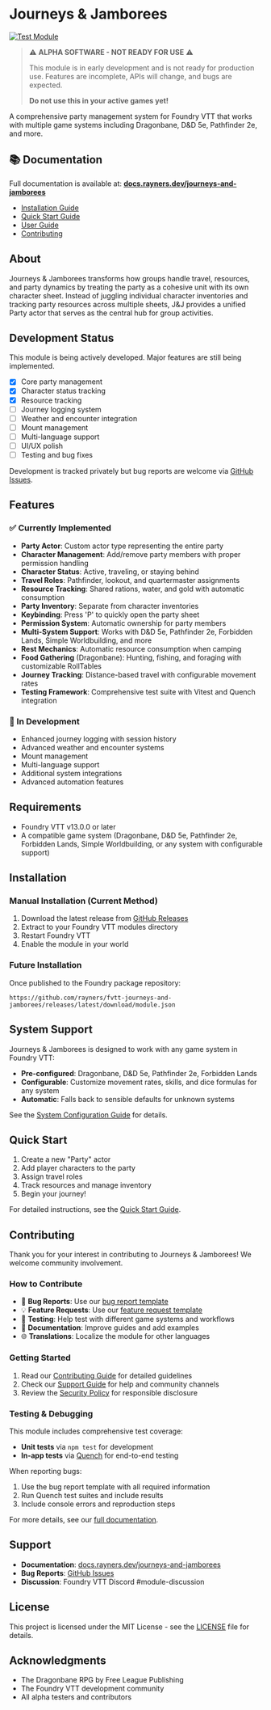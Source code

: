 # Journeys & Jamborees

[![Test Module](https://github.com/rayners/fvtt-journeys-and-jamborees/actions/workflows/test.yml/badge.svg)](https://github.com/rayners/fvtt-journeys-and-jamborees/actions/workflows/test.yml)

> ⚠️ **ALPHA SOFTWARE - NOT READY FOR USE** ⚠️
>
> This module is in early development and is not ready for production use.
> Features are incomplete, APIs will change, and bugs are expected.
>
> **Do not use this in your active games yet!**

A comprehensive party management system for Foundry VTT that works with multiple game systems including Dragonbane, D&D 5e, Pathfinder 2e, and more.

## 📚 Documentation

Full documentation is available at: **[docs.rayners.dev/journeys-and-jamborees](https://docs.rayners.dev/journeys-and-jamborees)**

- [Installation Guide](https://docs.rayners.dev/journeys-and-jamborees/installation)
- [Quick Start Guide](https://docs.rayners.dev/journeys-and-jamborees/quick-start)
- [User Guide](https://docs.rayners.dev/journeys-and-jamborees/party-management)
- [Contributing](https://docs.rayners.dev/journeys-and-jamborees/contributing)

## About

Journeys & Jamborees transforms how groups handle travel, resources, and party dynamics by treating the party as a cohesive unit with its own character sheet. Instead of juggling individual character inventories and tracking party resources across multiple sheets, J&J provides a unified Party actor that serves as the central hub for group activities.

## Development Status

This module is being actively developed. Major features are still being implemented.

- [x] Core party management
- [x] Character status tracking
- [x] Resource tracking
- [ ] Journey logging system
- [ ] Weather and encounter integration
- [ ] Mount management
- [ ] Multi-language support
- [ ] UI/UX polish
- [ ] Testing and bug fixes

Development is tracked privately but bug reports are welcome via [GitHub Issues](https://github.com/rayners/fvtt-journeys-and-jamborees/issues).

## Features

### ✅ Currently Implemented

- **Party Actor**: Custom actor type representing the entire party
- **Character Management**: Add/remove party members with proper permission handling
- **Character Status**: Active, traveling, or staying behind
- **Travel Roles**: Pathfinder, lookout, and quartermaster assignments
- **Resource Tracking**: Shared rations, water, and gold with automatic consumption
- **Party Inventory**: Separate from character inventories
- **Keybinding**: Press 'P' to quickly open the party sheet
- **Permission System**: Automatic ownership for party members
- **Multi-System Support**: Works with D&D 5e, Pathfinder 2e, Forbidden Lands, Simple Worldbuilding, and more
- **Rest Mechanics**: Automatic resource consumption when camping
- **Food Gathering** (Dragonbane): Hunting, fishing, and foraging with customizable RollTables
- **Journey Tracking**: Distance-based travel with configurable movement rates
- **Testing Framework**: Comprehensive test suite with Vitest and Quench integration

### 🚧 In Development

- Enhanced journey logging with session history
- Advanced weather and encounter systems
- Mount management
- Multi-language support
- Additional system integrations
- Advanced automation features

## Requirements

- Foundry VTT v13.0.0 or later
- A compatible game system (Dragonbane, D&D 5e, Pathfinder 2e, Forbidden Lands, Simple Worldbuilding, or any system with configurable support)

## Installation

### Manual Installation (Current Method)

1. Download the latest release from [GitHub Releases](https://github.com/rayners/fvtt-journeys-and-jamborees/releases)
2. Extract to your Foundry VTT modules directory
3. Restart Foundry VTT
4. Enable the module in your world

### Future Installation

Once published to the Foundry package repository:

```
https://github.com/rayners/fvtt-journeys-and-jamborees/releases/latest/download/module.json
```

## System Support

Journeys & Jamborees is designed to work with any game system in Foundry VTT:

- **Pre-configured**: Dragonbane, D&D 5e, Pathfinder 2e, Forbidden Lands
- **Configurable**: Customize movement rates, skills, and dice formulas for any system
- **Automatic**: Falls back to sensible defaults for unknown systems

See the [System Configuration Guide](https://docs.rayners.dev/journeys-and-jamborees/system-configuration) for details.

## Quick Start

1. Create a new "Party" actor
2. Add player characters to the party
3. Assign travel roles
4. Track resources and manage inventory
5. Begin your journey!

For detailed instructions, see the [Quick Start Guide](https://docs.rayners.dev/journeys-and-jamborees/quick-start).

## Contributing

Thank you for your interest in contributing to Journeys & Jamborees! We welcome community involvement.

### How to Contribute

- 🐛 **Bug Reports**: Use our [bug report template](.github/ISSUE_TEMPLATE/bug_report.md)
- 💡 **Feature Requests**: Use our [feature request template](.github/ISSUE_TEMPLATE/feature_request.md)
- 🧪 **Testing**: Help test with different game systems and workflows
- 📖 **Documentation**: Improve guides and add examples
- 🌐 **Translations**: Localize the module for other languages

### Getting Started

1. Read our [Contributing Guide](CONTRIBUTING.md) for detailed guidelines
2. Check our [Support Guide](SUPPORT.md) for help and community channels
3. Review the [Security Policy](SECURITY.md) for responsible disclosure

### Testing & Debugging

This module includes comprehensive test coverage:

- **Unit tests** via `npm test` for development
- **In-app tests** via [Quench](https://foundryvtt.com/packages/quench) for end-to-end testing

When reporting bugs:

1. Use the bug report template with all required information
2. Run Quench test suites and include results
3. Include console errors and reproduction steps

For more details, see our [full documentation](https://docs.rayners.dev/journeys-and-jamborees).

## Support

- **Documentation**: [docs.rayners.dev/journeys-and-jamborees](https://docs.rayners.dev/journeys-and-jamborees)
- **Bug Reports**: [GitHub Issues](https://github.com/rayners/fvtt-journeys-and-jamborees/issues)
- **Discussion**: Foundry VTT Discord #module-discussion

## License

This project is licensed under the MIT License - see the [LICENSE](LICENSE) file for details.

## Acknowledgments

- The Dragonbane RPG by Free League Publishing
- The Foundry VTT development community
- All alpha testers and contributors
